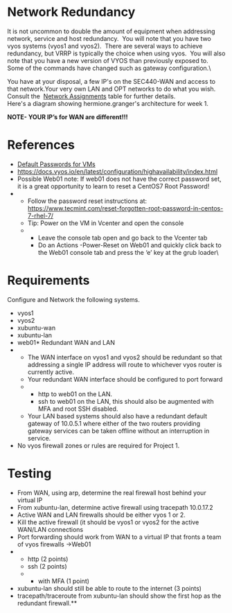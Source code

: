 # Network Redundancy
It is not uncommon to double the amount of equipment when addressing network, service and host redundancy.  You will note that you have two vyos systems (vyos1 and vyos2).  There are several ways to achieve redundancy, but VRRP is typically the choice when using vyos.  You will also note that you have a new version of VYOS than previously exposed to.  Some of the commands have changed such as gateway configuration.\

You have at your disposal, a few IP's on the SEC440-WAN and access to that network.Your very own LAN and OPT networks to do what you wish.  Consult the  [Network Assignments](https://docs.google.com/spreadsheets/d/1LUMpmYONqyubdVlXP8V1MokGXdhnETNVgx-C9QFshJs/edit?usp=sharing) table for further details.\
Here's a diagram showing hermione.granger's architecture for week 1. 

**NOTE- YOUR IP’s for WAN are different!!!**


# References
*   [Default Passwords for VMs](https://docs.google.com/document/d/1h97gchVRnHQyo4mL3GtkHYTuKJqeFtwbqCwcLnZ1Reo/edit?usp=sharing)
* <https://docs.vyos.io/en/latest/configuration/highavailability/index.html>
*   Possible Web01 note: If web01 does not have the correct password set, it is a great opportunity to learn to reset a CentOS7 Root Password!
*   *   Follow the password reset instructions at: <https://www.tecmint.com/reset-forgotten-root-password-in-centos-7-rhel-7/>
    *   Tip: Power on the VM in Vcenter and open the console
    *   *   Leave the console tab open and go back to the Vcenter tab
        *   Do an Actions -Power-Reset on Web01 and quickly click back to the Web01 console tab and press the ‘e’ key at the grub loader\

# Requirements
Configure and Network the following systems.
*   vyos1
*   vyos2
*   xubuntu-wan
*   xubuntu-lan
*   web01*   Redundant WAN and LAN
*   *   The WAN interface on vyos1 and vyos2 should be redundant so that addressing a single IP address will route to whichever vyos router is currently active.
    *   Your redundant WAN interface should be configured to port forward
    *   *   http to web01 on the LAN.
        *   ssh to web01 on the LAN, this should also be augmented with MFA and root SSH disabled.
    *   Your LAN based systems should also have a redundant default gateway of 10.0.5.1 where either of the two routers providing gateway services can be taken offline without an interruption in service.
*   No vyos firewall zones or rules are required for Project 1.

# Testing
  *   From WAN, using arp, determine the real firewall host behind your virtual IP
*   From xubuntu-lan, determine active firewall using tracepath 10.0.17.2
*   Active WAN and LAN firewalls should be either vyos 1 or 2.
*   Kill the active firewall (it should be vyos1 or vyos2 for the active WAN/LAN connections
*   Port forwarding should work from WAN to a virtual IP that fronts a team of vyos firewalls ->Web01
*   *   http (2 points)
    *   ssh (2 points)
    *   *   with MFA (1 point)
*   xubuntu-lan should still be able to route to the internet (3 points)
*   tracepath/traceroute from xubuntu-lan should show the first hop as the redundant firewall.**
